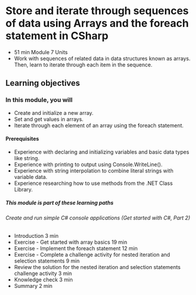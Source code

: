 # Store and iterate through sequences of data using Arrays and the foreach statement in CSharp

* 51 min Module 7 Units
* Work with sequences of related data in data structures known as arrays. Then, learn to iterate through each item in the sequence.

## Learning objectives

### In this module, you will

* Create and initialize a new array.
* Set and get values in arrays.
* Iterate through each element of an array using the foreach statement.

#### Prerequisites

* Experience with declaring and initializing variables and basic data types like string.
* Experience with printing to output using Console.WriteLine().
* Experience with string interpolation to combine literal strings with variable data.
* Experience researching how to use methods from the .NET Class Library.

##### This module is part of these learning paths

###### Create and run simple C# console applications (Get started with C#, Part 2)

* Introduction
  3 min
* Exercise - Get started with array basics
  19 min
* Exercise - Implement the foreach statement
  12 min
* Exercise - Complete a challenge activity for nested iteration and selection statements
  9 min
* Review the solution for the nested iteration and selection statements challenge activity
  3 min
* Knowledge check
  3 min
* Summary
  2 min
